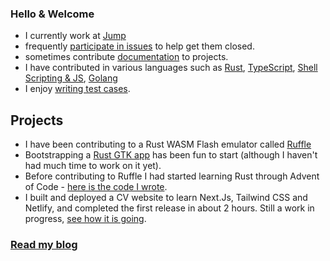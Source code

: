 ### Hello & Welcome

- I currently work at [Jump](https://github.com/JumpWork/)
- frequently [participate in issues](https://github.com/pmmmwh/react-refresh-webpack-plugin/pull/355) to help get them closed.
- sometimes contribute [documentation](https://github.com/django/django/pull/9283) to projects.
- I have contributed in various languages such as [Rust](https://github.com/ruffle-rs/ruffle/pull/2021/files), [TypeScript](https://github.com/palantir/plottable/pull/3087), [Shell Scripting & JS](https://github.com/jdxcode/gh/pulls?q=is%3Apr+author%3ASamMorrowDrums+is%3Aclosed), [Golang](https://github.com/heroku/cli/pull/1)
- I enjoy [writing test cases](https://github.com/SamMorrowDrums/aoc2/blob/day8/day7/src/main.rs#L141).

## Projects
 
- I have been contributing to a Rust WASM Flash emulator called [Ruffle](https://github.com/ruffle-rs/ruffle/pulls?q=is%3Apr+author%3ASamMorrowDrums)
- Bootstrapping a [Rust GTK app](https://github.com/Wizard-Notes/app) has been fun to start (although I haven't had much time to work on it yet).
- Before contributing to Ruffle I had started learning Rust through Advent of Code - [here is the code I wrote](https://github.com/SamMorrowDrums/aoc2).
- I built and deployed a CV website to learn Next.Js, Tailwind CSS and Netlify, and completed the first release in about 2 hours. Still a work in progress, [see how it is going](https://github.com/SamMorrowDrums/cv).

### [Read my blog](https://sammorrowdrums.com)
